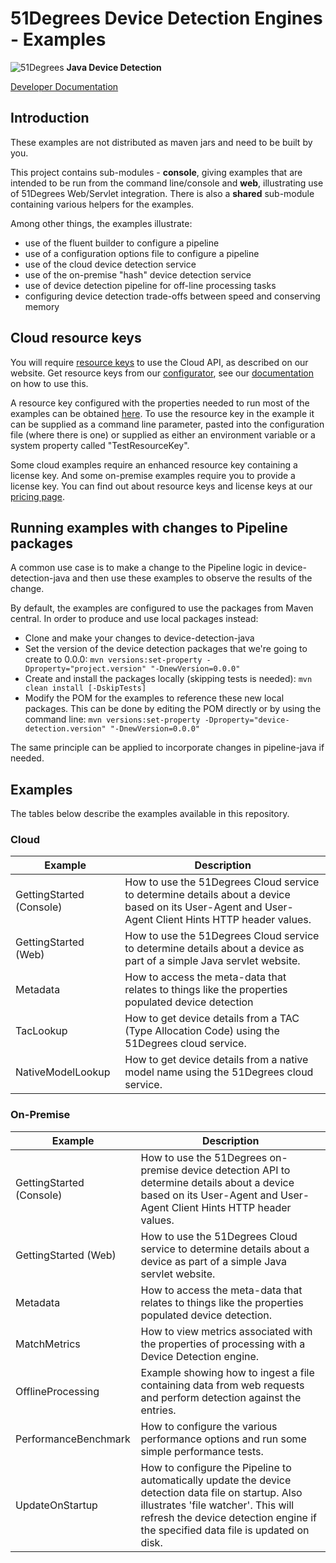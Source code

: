 # 51Degrees Device Detection Engines - Examples

![51Degrees](https://51degrees.com/img/logo.png?utm_source=github&utm_medium=repository&utm_content=readme_main&utm_campaign=java-open-source "Data rewards the curious") **Java Device Detection**

[Developer Documentation](https://51degrees.com/device-detection-java/index.html?utm_source=github&utm_medium=repository&utm_content=documentation&utm_campaign=java-open-source "developer documentation")

## Introduction

These examples are not distributed as maven jars and need to be built by you.

This project contains sub-modules - **console**, giving examples that are intended 
to be run from the command line/console and **web**, illustrating use
of 51Degrees Web/Servlet integration. There is also a **shared** sub-module
containing various helpers for the examples.

Among other things, the examples illustrate:
- use of the fluent builder to configure a pipeline
- use of a configuration options file to configure a pipeline
- use of the cloud device detection service
- use of the on-premise "hash" device detection service
- use of device detection pipeline for off-line processing tasks
- configuring device detection trade-offs between speed and conserving memory

## Cloud resource keys

You will require [resource keys](https://51degrees.com/documentation/_info__resource_keys.html)
to use the Cloud API, as described on our website. Get resource keys from
our [configurator](https://configure.51degrees.com/), see our [documentation](https://51degrees.com/documentation/_concepts__configurator.html) on
how to use this.
 
A resource key configured with the properties needed
to run most of the examples can be obtained [here](https://configure.51degrees.com/jqz435Nc). 
To use the resource key in the example it can be supplied as a
command line parameter, pasted into the configuration file (where there is one)
or supplied as either an environment variable or a system
property called "TestResourceKey".

Some cloud examples require an enhanced resource key containing a license key. And some
on-premise examples require you to provide a license key. You can find out about 
resource keys and license keys at our [pricing page](https://51degrees.com/pricing). 

## Running examples with changes to Pipeline packages

A common use case is to make a change to the Pipeline logic in
device-detection-java and then use these examples to observe the results of the
change.

By default, the examples are configured to use the packages from Maven central.
In order to produce and use local packages instead:

- Clone and make your changes to device-detection-java
- Set the version of the device detection packages that we're going to create to 0.0.0:
  `mvn versions:set-property -Dproperty="project.version" "-DnewVersion=0.0.0"`
- Create and install the packages locally (skipping tests is needed):
  `mvn clean install [-DskipTests]`
- Modify the POM for the examples to reference these new local packages. This can
  be done by editing the POM directly or by using the command line:
  `mvn versions:set-property -Dproperty="device-detection.version" "-DnewVersion=0.0.0"`

The same principle can be applied to incorporate changes in pipeline-java if needed.

## Examples

The tables below describe the examples available in this repository.

### Cloud

| Example                                | Description                                                                                                                                        |
|----------------------------------------|----------------------------------------------------------------------------------------------------------------------------------------------------|
| GettingStarted (Console)               | How to use the 51Degrees Cloud service to determine details about a device based on its User-Agent and User-Agent Client Hints HTTP header values. |
| GettingStarted (Web)                   | How to use the 51Degrees Cloud service to determine details about a device as part of a simple Java servlet website.                               |
| Metadata                               | How to access the meta-data that relates to things like the properties populated device detection                                                  |
| TacLookup                              | How to get device details from a TAC (Type Allocation Code) using the 51Degrees cloud service.                                                     |
| NativeModelLookup                      | How to get device details from a native model name using the 51Degrees cloud service.                                                              |

### On-Premise

| Example                  | Description                                                                                                                                                                                                                    |
|--------------------------|--------------------------------------------------------------------------------------------------------------------------------------------------------------------------------------------------------------------------------|
| GettingStarted (Console) | How to use the 51Degrees on-premise device detection API to determine details about a device based on its User-Agent and User-Agent Client Hints HTTP header values.                                                           |
| GettingStarted (Web)     | How to use the 51Degrees Cloud service to determine details about a device as part of a simple Java servlet website.                                                                                                           |
| Metadata                 | How to access the meta-data that relates to things like the properties populated device detection.                                                                                                                             |
| MatchMetrics             | How to view metrics associated with the properties of processing with a Device Detection engine.                                                                                                                               |
| OfflineProcessing        | Example showing how to ingest a file containing data from web requests and perform detection against the entries.                                                                                                              |
| PerformanceBenchmark     | How to configure the various performance options and run some simple performance tests.                                                                                                                                        |
| UpdateOnStartup          | How to configure the Pipeline to automatically update the device detection data file on startup. Also illustrates 'file watcher'. This will refresh the device detection engine if the specified data file is updated on disk. |